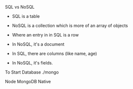 SQL vs NoSQL
- SQL is a table
- NoSQL is a collection which is more of an array of objects

- Where an entry in in SQL is a row
- In NoSQL, it's a document

- In SQL, there are columns (like name, age)
- In NoSQL, it's fields.


To Start Database
./mongo

Node MongoDB Native
